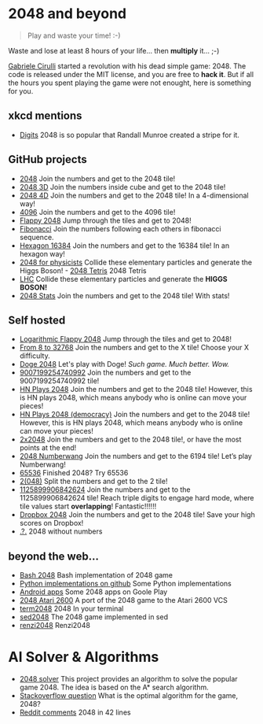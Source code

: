 # 2048 and beyond
> Play and waste your time! :-)

Waste and lose at least 8 hours of your life... then **multiply** it... ;-)

[Gabriele Cirulli](https://twitter.com/gabrielecirulli) started a revolution with his dead simple game: 2048. The code is released under the MIT license, and you are free to **hack it**. But if all the hours you spent playing the game were not enought, here is something for you.

## xkcd mentions
- [Digits](http://xkcd.com/1344/)  2048 is so popular that Randall Munroe created a stripe for it.

## GitHub projects

- [2048](http://gabrielecirulli.github.io/2048/) Join the numbers and get to the 2048 tile!
- [2048 3D](http://joppi.github.io/2048-3D/) Join the numbers inside cube and get to the 2048 tile!
- [2048 4D](http://huonw.github.io/2048-4D/) Join the numbers and get to the 2048 tile! In a 4-dimensional way!
- [4096](http://youknowone.github.io/4096/) Join the numbers and get to the 4096 tile!
- [Flappy 2048](http://hczhcz.github.io/Flappy-2048/) Jump through the tiles and get to 2048!
- [Fibonacci](http://themoreyouknow.github.io/fib) Join the numbers following each others in fibonacci sequence.
- [Hexagon 16384](http://rudradevbasak.github.io/16384_hex/) Join the numbers and get to the 16384 tile! In an hexagon way!
- [2048 for physicists](http://milrivel.github.io/LHC/) Collide these elementary particles and generate the Higgs Boson! - [2048 Tetris](http://prat0318.github.io/2048-tetris/) 2048 Tetris 
- [LHC](http://mattleblanc.github.io/LHC/) Collide these elementary particles and generate the **HIGGS BOSON!** 
- [2048 Stats](http://andirayo.github.io/2048stats/) Join the numbers and get to the 2048 tile! With stats!

## Self hosted

- [Logarithmic Flappy 2048](http://logarithmic-flappy-2048.ajf.me/) Jump through the tiles and get to 2048!
- [From 8 to 32768](http://poweroftwo.nemoidstudio.com/8) Join the numbers and get to the X tile! Choose your X difficulty.
- [Doge 2048](http://doge2048.com/) Let's play with Doge! *Such game. Much better. Wow.*
- [9007199254740992](http://www.csie.ntu.edu.tw/~b01902112/9007199254740992/) Join the numbers and get to the 9007199254740992 tile!
- [HN Plays 2048](https://hnplays2048.herokuapp.com/) Join the numbers and get to the 2048 tile! However, this is HN plays 2048, which means anybody who is online can move your pieces!
- [HN Plays 2048 (democracy)](http://hnplays2048-democracy.herokuapp.com/) Join the numbers and get to the 2048 tile! However, this is HN plays 2048, which means anybody who is online can move your pieces! 
- [2x2048](http://instapainting.com/2x2048/index.html) Join the numbers and get to the 2048 tile!, or have the most points at the end!
- [2048 Numberwang](http://louhuang.com/2048-numberwang/) Join the numbers and get to the 6194 tile! Let’s play Numberwang!
- [65536](http://www.csie.ntu.edu.tw/~b01902112/65536/) Finished 2048? Try 65536
- [2(048)](http://wegnerdesign.com/2048/) Split the numbers and get to the 2 tile!
- [1125899906842624](http://www.rileyjshaw.com/2048/) Join the numbers and get to the 1125899906842624 tile! Reach triple digits to engage hard mode, where tile values start **overlapping**! Fantastic!!!!!!
- [Dropbox 2048](https://dropbox2048.site44.com/) Join the numbers and get to the 2048 tile! Save your high scores on Dropbox!
- [.?.](http://prism.clay.io/) 2048 without numbers

## beyond the web...

- [Bash 2048](https://github.com/mydzor/bash2048) Bash implementation of 2048 game
- [Python implementations on github](https://github.com/search?q=python+20480) Some Python implementations
- [Android apps](https://play.google.com/store/search?q=2048&c=apps) Some 2048 apps on Goole Play
- [2048 Atari 2600](https://github.com/chesterbr/2048-2600) A port of the 2048 game to the Atari 2600 VCS
- [term2048](https://github.com/bfontaine/term2048) 2048 In your terminal 
- [sed2048](https://github.com/themattrix/sed2048) The 2048 game implemented in sed
- [renzi2048](http://renzi2048.darlin.it/) Renzi2048

# AI Solver & Algorithms
- [2048 solver](https://github.com/FelixNeutatz/2048_M-A-Star) This project provides an algorithm to solve the popular game 2048. The idea is based on the A* search algorithm. 
- [Stackoverflow question](http://stackoverflow.com/questions/22342854/what-is-the-optimal-algorithm-for-the-game-2048) What is the optimal algorithm for the game, 2048?
- [Reddit comments](http://www.reddit.com/r/programming/comments/2046s6/2048_in_42_lines/) 2048 in 42 lines
